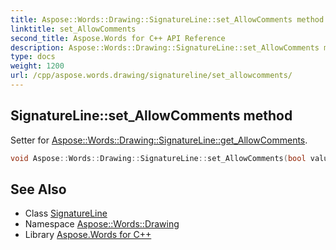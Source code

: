 ```yaml
---
title: Aspose::Words::Drawing::SignatureLine::set_AllowComments method
linktitle: set_AllowComments
second_title: Aspose.Words for C++ API Reference
description: Aspose::Words::Drawing::SignatureLine::set_AllowComments method. Setter for Aspose::Words::Drawing::SignatureLine::get_AllowComments in C++.
type: docs
weight: 1200
url: /cpp/aspose.words.drawing/signatureline/set_allowcomments/
---
```

## SignatureLine::set_AllowComments method


Setter for [Aspose::Words::Drawing::SignatureLine::get_AllowComments](../get_allowcomments/).

```cpp
void Aspose::Words::Drawing::SignatureLine::set_AllowComments(bool value)
```

## See Also

* Class [SignatureLine](../)
* Namespace [Aspose::Words::Drawing](../../)
* Library [Aspose.Words for C++](../../../)
